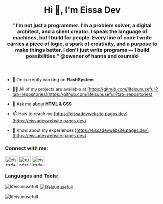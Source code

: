 <h1 align="center">Hi 👋, I'm Eissa Dev</h1>  
<h3 align="center">"I’m not just a programmer. I’m a problem solver, a digital architect, and a silent creator. I speak the language of machines, but I build for people. Every line of code I write carries a piece of logic, a spark of creativity, and a purpose to make things better. I don't just write programs — I build possibilities."  @owener of hanna and osumaki</h3>  
  
<p align="left"> <img src="https://komarev.com/ghpvc/?username=lifeisunusefull&label=Profile%20views&color=0e75b6&style=flat" alt="" /> </p>  
  
<p align="left"> <a href="https://github.com/ryo-ma/github-profile-trophy"><img src="https://github-profile-trophy.vercel.app/?username=" alt="" /></a> </p>  
  
<p align="left"> <a href="https://twitter.com/eissadev" target="blank"><img src="https://img.shields.io/twitter/follow/eissadev?logo=twitter&style=for-the-badge" alt="" /></a> </p>  
  
- 🔭 I’m currently working on **FlashSystem**  
    
- 👨‍💻 All of my projects are available at [https://github.com/lifeisunusefull?tab=repositories](https://github.com/lifeisunusefull?tab=repositories)  
  
- 💬 Ask me about **HTML & CSS**  
  
- 📫 How to reach me [https://eissadevwebsite.pages.dev](https://eissadevwebsite.pages.dev)  
  
- 📄 Know about my experiences [https://eissadevwebsite.pages.dev](https://eissadevwebsite.pages.dev)  
  
<h3 align="left">Connect with me:</h3>  
<p align="left">  
<a href="https://twitter.com/eissadev" target="blank"><img align="center" src="https://raw.githubusercontent.com/rahuldkjain/github-profile-readme-generator/master/src/images/icons/Social/twitter.svg" alt="eissadev" height="30" width="40" /></a>  
<a href="https://www.behance.net/xundarkartz" target="blank"><img align="center" src="https://raw.githubusercontent.com/rahuldkjain/github-profile-readme-generator/master/src/images/icons/Social/behance.svg" alt="xundarkartz" height="30" width="40" /></a>  
<a href="https://www.youtube.com/c/eissadev" target="blank"><img align="center" src="https://raw.githubusercontent.com/rahuldkjain/github-profile-readme-generator/master/src/images/icons/Social/youtube.svg" alt="eissadev" height="30" width="40" /></a>  
</p>  
  
<h3 align="left">Languages and Tools:</h3>  
  
<p><img align="left" src="https://github-readme-stats.vercel.app/api/top-langs?username=lifeisunusefull&show_icons=true&locale=en&layout=compact" alt="lifeisunusefull" /></p>  
  
<p>&nbsp;<img align="center" src="https://github-readme-stats.vercel.app/api?username=lifeisunusefull&show_icons=true&locale=en" alt="lifeisunusefull" /></p>  
  
<p><img align="center" src="https://github-readme-streak-stats.herokuapp.com/?user=lifeisunusefull&" alt="lifeisunusefull" /></p>
